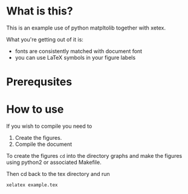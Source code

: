 # What is this?

This is an example use of python matpltolib together with xetex. 

What you're getting out of it is:
 * fonts are consistently matched with document font
 * you can use LaTeX symbols in your figure labels

# Prerequsites

# How to use
If you wish to compile you need to

 1. Create the figures.
 1. Compile the document

To create the figures `cd` into the directory graphs and make the figures using
python2 or associated Makefile.

Then cd back to the tex directory and run
```
xelatex example.tex
```
